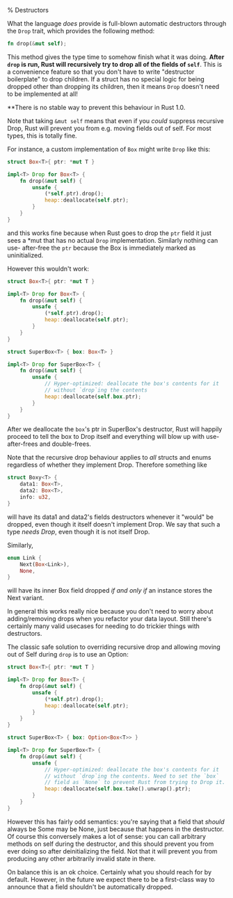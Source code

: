 % Destructors

What the language *does* provide is full-blown automatic destructors through the
`Drop` trait, which provides the following method:

```rust
fn drop(&mut self);
```

This method gives the type time to somehow finish what it was doing. **After
`drop` is run, Rust will recursively try to drop all of the fields of `self`**.
This is a convenience feature so that you don't have to write "destructor
boilerplate" to drop children. If a struct has no special logic for being
dropped other than dropping its children, then it means `Drop` doesn't need to
be implemented at all!

**There is no stable way to prevent this behaviour in Rust 1.0.

Note that taking `&mut self` means that even if you *could* suppress recursive
Drop, Rust will prevent you from e.g. moving fields out of self. For most types,
this is totally fine.

For instance, a custom implementation of `Box` might write `Drop` like this:

```rust
struct Box<T>{ ptr: *mut T }

impl<T> Drop for Box<T> {
    fn drop(&mut self) {
        unsafe {
            (*self.ptr).drop();
            heap::deallocate(self.ptr);
        }
    }
}
```

and this works fine because when Rust goes to drop the `ptr` field it just sees
a *mut that has no actual `Drop` implementation. Similarly nothing can use-
after-free the `ptr` because the Box is immediately marked as uninitialized.

However this wouldn't work:

```rust
struct Box<T>{ ptr: *mut T }

impl<T> Drop for Box<T> {
    fn drop(&mut self) {
        unsafe {
            (*self.ptr).drop();
            heap::deallocate(self.ptr);
        }
    }
}

struct SuperBox<T> { box: Box<T> }

impl<T> Drop for SuperBox<T> {
    fn drop(&mut self) {
        unsafe {
            // Hyper-optimized: deallocate the box's contents for it
            // without `drop`ing the contents
            heap::deallocate(self.box.ptr);
        }
    }
}
```

After we deallocate the `box`'s ptr in SuperBox's destructor, Rust will
happily proceed to tell the box to Drop itself and everything will blow up with
use-after-frees and double-frees.

Note that the recursive drop behaviour applies to *all* structs and enums
regardless of whether they implement Drop. Therefore something like

```rust
struct Boxy<T> {
    data1: Box<T>,
    data2: Box<T>,
    info: u32,
}
```

will have its data1 and data2's fields destructors whenever it "would" be
dropped, even though it itself doesn't implement Drop. We say that such a type
*needs Drop*, even though it is not itself Drop.

Similarly,

```rust
enum Link {
    Next(Box<Link>),
    None,
}
```

will have its inner Box field dropped *if and only if* an instance stores the
Next variant.

In general this works really nice because you don't need to worry about
adding/removing drops when you refactor your data layout. Still there's
certainly many valid usecases for needing to do trickier things with
destructors.

The classic safe solution to overriding recursive drop and allowing moving out
of Self during `drop` is to use an Option:

```rust
struct Box<T>{ ptr: *mut T }

impl<T> Drop for Box<T> {
    fn drop(&mut self) {
        unsafe {
            (*self.ptr).drop();
            heap::deallocate(self.ptr);
        }
    }
}

struct SuperBox<T> { box: Option<Box<T>> }

impl<T> Drop for SuperBox<T> {
    fn drop(&mut self) {
        unsafe {
            // Hyper-optimized: deallocate the box's contents for it
            // without `drop`ing the contents. Need to set the `box`
            // field as `None` to prevent Rust from trying to Drop it.
            heap::deallocate(self.box.take().unwrap().ptr);
        }
    }
}
```

However this has fairly odd semantics: you're saying that a field that *should*
always be Some may be None, just because that happens in the destructor. Of
course this conversely makes a lot of sense: you can call arbitrary methods on
self during the destructor, and this should prevent you from ever doing so after
deinitializing the field. Not that it will prevent you from producing any other
arbitrarily invalid state in there.

On balance this is an ok choice. Certainly what you should reach for by default.
However, in the future we expect there to be a first-class way to announce that
a field shouldn't be automatically dropped.
